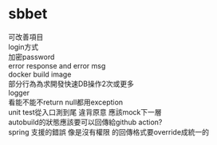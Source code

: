 # sbbet
可改善項目  
login方式  
加密password  
error response and error msg  
docker build image  
部分行為為求開發快速DB操作2次或更多  
logger  
看能不能不return null都用exception  
unit test從入口測到尾 違背原意 應該mock下一層  
autobuild的狀態應該要可以回傳給github action?  
spring 支援的錯誤 像是沒有權限 的回傳格式要override成統一的  